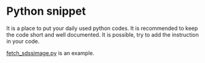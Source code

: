 # Python snippet

It is a place to put your daily used python codes. It is recommended to keep the code short and well documented. It is possible, try to add the instruction in your code. 

[fetch_sdssimage.py](./fetch_sdssimage.py) is an example.
